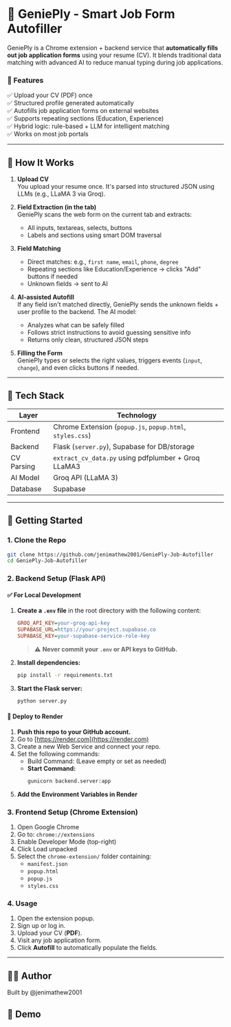 # 🧞 GeniePly - Smart Job Form Autofiller

GeniePly is a Chrome extension + backend service that **automatically fills out job application forms** using your resume (CV). It blends traditional data matching with advanced AI to reduce manual typing during job applications.

### 🌟 Features

✅ Upload your CV (PDF) once  
✅ Structured profile generated automatically  
✅ Autofills job application forms on external websites  
✅ Supports repeating sections (Education, Experience)  
✅ Hybrid logic: rule-based + LLM for intelligent matching  
✅ Works on most job portals

---

## 🔧 How It Works

1. **Upload CV**  
   You upload your resume once. It's parsed into structured JSON using LLMs (e.g., LLaMA 3 via Groq).

2. **Field Extraction (in the tab)**  
   GeniePly scans the web form on the current tab and extracts:
   - All inputs, textareas, selects, buttons
   - Labels and sections using smart DOM traversal

3. **Field Matching**  
   - Direct matches: e.g., `first name`, `email`, `phone`, `degree`
   - Repeating sections like Education/Experience → clicks "Add" buttons if needed
   - Unknown fields → sent to AI

4. **AI-assisted Autofill**  
   If any field isn't matched directly, GeniePly sends the unknown fields + user profile to the backend. The AI model:
   - Analyzes what can be safely filled
   - Follows strict instructions to avoid guessing sensitive info
   - Returns only clean, structured JSON steps

5. **Filling the Form**  
   GeniePly types or selects the right values, triggers events (`input`, `change`), and even clicks buttons if needed.

---

## 🧠 Tech Stack

| Layer       | Technology                                |
|-------------|--------------------------------------------|
| Frontend    | Chrome Extension (`popup.js`, `popup.html`, `styles.css`) |
| Backend     | Flask (`server.py`), Supabase for DB/storage |
| CV Parsing  | `extract_cv_data.py` using pdfplumber + Groq LLaMA3 |
| AI Model    | Groq API (LLaMA 3) |
| Database    | Supabase |

---

## 🚀 Getting Started

### 1. Clone the Repo

```bash
git clone https://github.com/jenimathew2001/GeniePly-Job-Autofiller
cd GeniePly-Job-Autofiller
```

### 2. Backend Setup (Flask API)

#### ✅ For Local Development

1. **Create a `.env` file** in the root directory with the following content:

    ```ini
    GROQ_API_KEY=your-groq-api-key
    SUPABASE_URL=https://your-project.supabase.co
    SUPABASE_KEY=your-supabase-service-role-key
    ```

    > ⚠️ **Never commit your `.env` or API keys to GitHub.**

2. **Install dependencies:**

    ```bash
    pip install -r requirements.txt
    ```

3. **Start the Flask server:**

    ```bash
    python server.py
    ```

#### 🚀 Deploy to Render

1. **Push this repo to your GitHub account.**
2. Go to [https://render.com](https://render.com)
3. Create a new Web Service and connect your repo.
4. Set the following commands:
    - Build Command: (Leave empty or set as needed)
    - **Start Command:**
      ```bash
      gunicorn backend.server:app
      ```
5. **Add the Environment Variables in Render**

### 3. Frontend Setup (Chrome Extension)

1. Open Google Chrome
2. Go to: `chrome://extensions`
3. Enable Developer Mode (top-right)
4. Click Load unpacked
5. Select the `chrome-extension/` folder containing:
    - `manifest.json`
    - `popup.html`
    - `popup.js`
    - `styles.css`

### 4. Usage

1. Open the extension popup.
2. Sign up or log in.
3. Upload your CV (**PDF**).
4. Visit any job application form.
5. Click **Autofill** to automatically populate the fields.

---

## 🙋‍♀️ Author
Built by @jenimathew2001

## 📸 Demo
